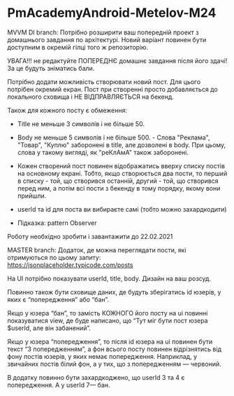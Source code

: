 # PmAcademyAndroid-Metelov-M24

MVVM DI branch:
Потрібно розширити ваш попередній проект з домашнього завдання по архітектурі. 
Новий варіант повинен бути доступним в окремій гілці того ж репозиторію. 

УВАГА!!! не редактуйте ПОПЕРЕДНЄ домашнє завдання після його здачі! За це будуть зніматись бали.

Потрібно додати можливість створювати новий пост. Для цього потрібен окремий екран. 
Пост при створенні просто добавляється до локального сховища і НЕ ВІДПРАВЛЯЄТЬСЯ на бекенд. 

Також для кожного посту є обмеження: 
- Title не меньше 3 символів і не більше 50. 
- Body не меньше 5 символів і не більше 500. - Слова "Реклама", "Товар", "Куплю" заборонені в title, але дозволені в body. При цьому, слова у такому вигляді, як "реКлАмА" також заборонені. 


- Кожен створений пост повинен відображатись вверху списку постів на основному екрані. Тобто, якщо створюється два пости, то перший в списку - той, що створився останній, 
другий - той, що створився перед ним, а потім всі пости з бекенду в тому порядку, якому вони прийшли. 
- userId та id для поста ви вибираєте самі (тобто можно захардкодити) 

- Підказка: pattern Observer

Роботу необхідно зробити і завантажити до 22.02.2021


MASTER branch:
Додаток, де можна переглядати пости, які отримуються по цьому запиту:
https://jsonplaceholder.typicode.com/posts


На UI потрібно показувати userId, title, body. Дизайн на ваш розсуд.


Повинно також бути сховище даних, де будуть зберігатись id юзерів, у яких є “попередження” або “бан”.


Якщо у юзера “бан”, то замість КОЖНОГО його посту на ui повинні показуватися view, де буде написано, 
що “Тут міг бути пост юзера $userId, але він забанений”.


Якщо у юзера “попередження”, то після id юзера на ui повинен бути текст “З попередженням”, 
а фон всього посту повинен відрізнятись від фону постів юзерів, у яких немає попередження. 
Наприклад, у звичайних постів білий фон, а у тих, що з попередженням — червоний.


В додатку повинно бути захардкоджено, що userId 3 та 4 є попередження. А у userId 7— бан.
